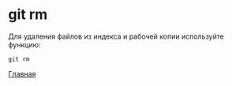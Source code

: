 <h1>git rm</h1>
Для удаления файлов из индекса и рабочей копии используйте функцию:

````
git rm
````
[Главная](/readme.md)